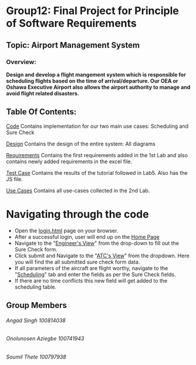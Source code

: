 # Group12: Final Project for Principle of Software Requirements

## Topic: Airport Management System

### Overview: 
**Design and develop a flight mangement system which is responsible for scheduling flights based on the time of arrival/departure. Our OEA or Oshawa Executive Airport also allows the airport authority to manage and avoid flight related disasters.**

## Table Of Contents:

[Code](https://github.com/Winter22SOFE2720/Group12/tree/main/Code/bootstrap-5.1.3-dist)
Contains implementation for our two main use cases: Scheduling and Sure Check

[Design](https://github.com/Winter22SOFE2720/Group12/tree/main/Design)
Contains the design of the entire system: All diagrams

[Requirements](https://github.com/Winter22SOFE2720/Group12/tree/main/Requirements)
Contains the first requirements added in the 1st Lab and 
also contains newly added requirements in the excel file.

[Test Case](https://github.com/Winter22SOFE2720/Group12/tree/main/Test%20Case)
Contains the results of the tutorial followed in Lab5. 
Also has the JS file.

[Use Cases](https://github.com/Winter22SOFE2720/Group12/tree/main/Use%20Cases)
Contains all use-cases collected in the 2nd Lab.

# Navigating through the code

* Open the [login.html](https://github.com/Winter22SOFE2720/Group12/blob/main/Code/bootstrap-5.1.3-dist/login.html) page on your browser.
* After a successful login, user will end up on the [Home Page](https://github.com/Winter22SOFE2720/Group12/blob/main/Code/bootstrap-5.1.3-dist/index.html)
* Navigate to the "[Engineer's View](https://github.com/Winter22SOFE2720/Group12/blob/main/Code/bootstrap-5.1.3-dist/engineersView.html)" from the drop-down to fill out the Sure Check form.
* Click submit and Navigate to the "[ATC's View](https://github.com/Winter22SOFE2720/Group12/blob/main/Code/bootstrap-5.1.3-dist/atcSureCheck.html)" from the dropdown. Here you will find the all submitted sure check form data.
* If all parameters of the aircraft are flight worthy, navigate to the "[Scheduling](https://github.com/Winter22SOFE2720/Group12/blob/main/Code/bootstrap-5.1.3-dist/OEA.html)" tab and enter the fields as per the Sure Check fields.
* If there are no time conflicts this new field will get added to the scheduling table.

## Group Members
###### Angad Singh 100814038
###### Onolunosen Aziegbe 100741943
###### Soumil Thete 100797938
